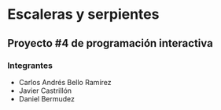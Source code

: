# Escaleras y serpientes

## Proyecto #4 de programación interactiva

### Integrantes

* Carlos Andrés Bello Ramírez
* Javier Castrillón
* Daniel Bermudez
